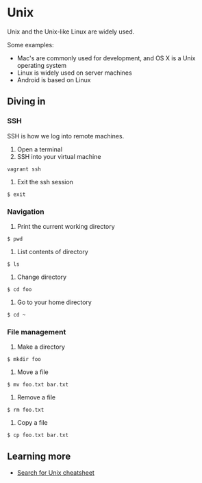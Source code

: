 # Unix

Unix and the Unix-like Linux are widely used.

Some examples:
* Mac's are commonly used for development, and OS X is a Unix operating system
* Linux is widely used on server machines
* Android is based on Linux

## Diving in

### SSH

SSH is how we log into remote machines.

1. Open a terminal
1. SSH into your virtual machine
```
vagrant ssh
```

1. Exit the ssh session
```
$ exit
```

### Navigation

1. Print the current working directory
```
$ pwd
```
1. List contents of directory
```
$ ls
```
1. Change directory
```
$ cd foo
```
1. Go to your home directory
```
$ cd ~
```

### File management

1. Make a directory
```
$ mkdir foo
```

1. Move a file
```
$ mv foo.txt bar.txt
```

1. Remove a file
```
$ rm foo.txt
```

1. Copy a file
```
$ cp foo.txt bar.txt
```

## Learning more

* [Search for Unix cheatsheet](https://www.google.com/webhp?#q=unix+cheatsheet)